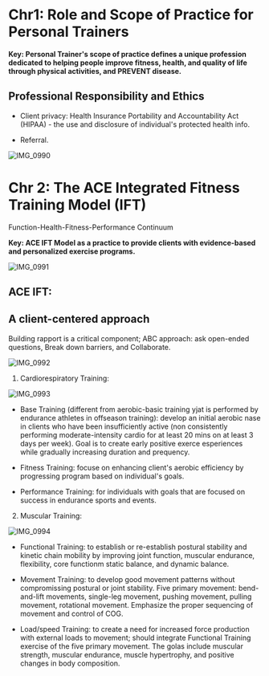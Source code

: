 # Chr1: Role and Scope of Practice for Personal Trainers

**Key: Personal Trainer's scope of practice defines a unique profession dedicated to helping people improve fitness, health, and quality of life through physical activities, and PREVENT disease.**

## Professional Responsibility and Ethics

- Client privacy: Health Insurance Portability and Accountability Act (HIPAA) - the use and disclosure of individual's protected health info.

- Referral. 

![IMG_0990](https://github.com/Shantang3/ACE-CPT-Notes/assets/25567822/369651f0-b715-4067-b129-7f51f4009f7d)


# Chr 2: The ACE Integrated Fitness Training Model (IFT)

Function-Health-Fitness-Performance Continuum

**Key: ACE IFT Model as a practice to provide clients with evidence-based and personalized exercise programs.**

![IMG_0991](https://github.com/Shantang3/ACE-CPT-Notes/assets/25567822/4b0872fb-9e04-4767-ae42-53134503a6d5)


## ACE IFT: 


## A client-centered approach

Building rapport is a critical component; ABC approach: ask open-ended questions, Break down barriers, and Collaborate. 

![IMG_0992](https://github.com/Shantang3/ACE-CPT-Notes/assets/25567822/a93fa7a3-0361-4d9c-ab47-83f6e52258fb)


1. Cardiorespiratory Training: 
   
![IMG_0993](https://github.com/Shantang3/ACE-CPT-Notes/assets/25567822/dceac673-be9b-4090-a94a-9be897447a19)

- Base Training (different from aerobic-basic training yjat is performed by endurance athletes in offseason training): develop an initial aerobic nase in clients who have been insufficiently active (non consistently performing moderate-intensity cardio for at least 20 mins on at least 3 days per week). Goal is to create early positive exerce esperiences while gradually increasing duration and prequency.
  
- Fitness Training: focuse on enhancing client's aerobic efficiency by progressing program based on individual's goals.
  
- Performance Training: for individuals with goals that are focused on success in endurance sports and events.
  

2. Muscular Training: 
   
![IMG_0994](https://github.com/Shantang3/ACE-CPT-Notes/assets/25567822/bdea8629-9795-4d0f-b8eb-07a41c78f684)

- Functional Training: to establish or re-establish postural stability and kinetic chain mobility by improving joint function, muscular endurance, flexibility, core functionm static balance, and dynamic balance.
  
- Movement Training: to develop good movement patterns without compromissing postural or joint stability. Five primary movement: bend-and-lift movements, single-leg movement, pushing movement, pulling movement, rotational movement. Emphasize the proper sequencing of movement and control of COG.
  
- Load/speed Training: to create a need for increased force production with external loads to movement; should integrate Functional Training exercise of the five primary movement. The golas include muscular strength, muscular endurance, muscle hypertrophy, and positive changes in body composition. 
